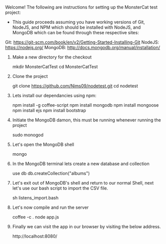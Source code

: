 Welcome! The following are instructions for setting up the MonsterCat test project:
- This guide proceeds assuming you have working versions of Git, NodeJS, and NPM which should be installed with NodeJS, and MongoDB which can be found through these respective sites:

Git: 		https://git-scm.com/book/en/v2/Getting-Started-Installing-Git
NodeJS: 	https://nodejs.org/
MongoDB: 	http://docs.mongodb.org/manual/installation/

1. Make a new directory for the checkout

	mkdir MonsterCatTest
	cd MonsterCatTest

2. Clone the project

	git clone https://github.com/Nims09/nodetest.git
	cd nodetest

3. Lets install our dependancies using npm:

	npm install -g coffee-script
	npm install mongodb
	npm install mongoose
	npm install ejs
	npm install bootstrap

4. Initiate the MongoDB damon, this must be running whenever running the project

	sudo monogod

5. Let's open the MongoDB shell
	
	mongo

6. In the MongoDB terminal lets create a new database and collection

	use db
	db.createCollection("albums")

7. Let's exit out of MongoDB's shell and return to our normal Shell, next let's use our bash script to import the CSV file.

	sh listens_import.bash 

8. Let's now compile and run the server

	coffee -c .
	node app.js

9. Finally we can visit the app in our browser by visiting the below address.

	http://localhost:8080/



